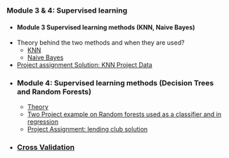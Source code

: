 ### Module 3 & 4: Supervised learning 
  * #### Module 3 Supervised learning methods (KNN, Naive Bayes)
   * Theory behind the two methods and when they are used?
     * [KNN](https://github.com/Abdel-Razzak/ADS/blob/master/S3%20%26%20S4/K%20Nearest%20Neighbors%20with%20Python.ipynb) 
     * [Naive Bayes](https://github.com/Abdel-Razzak/ADS/blob/master/S3%20%26%20S4/Supervised%20Learning%20-%20Naive%20Bayes.ipynb)
   * [Project assignment Solution: KNN Project Data](https://github.com/Abdel-Razzak/ADS/blob/master/S3%20%26%20S4/K-Nearest-Neighbors/K%20Nearest%20Neighbors%20Project%20-%20Solutions.ipynb)
* ### Module 4: Supervised learning methods (Decision Trees and Random Forests)
   * [Theory](https://github.com/Abdel-Razzak/ADS/blob/master/S3%20%26%20S4/Decision%20Trees%20and%20Random%20Forests%20in%20Python.ipynb)
   * [Two Project example on Random forests used as a classifier and in regression](https://github.com/Abdel-Razzak/ADS/blob/master/S3%20%26%20S4/Decision-Trees-and-Random-Forests/Decision%20Trees%20and%20Random%20Forests.ipynb)
   * [Project Assignment: lending club solution](https://github.com/Abdel-Razzak/ADS/blob/master/S3%20%26%20S4/Decision-Trees-and-Random-Forests/Decision%20Trees%20and%20Random%20Forest%20Project%20-%20Solutions.ipynb) 
 * ### [Cross Validation](https://github.com/Abdel-Razzak/ADS/blob/master/cross_validation.ipynb)
